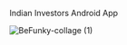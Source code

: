 Indian Investors Android App

![BeFunky-collage (1)](https://user-images.githubusercontent.com/91548461/201132384-4d3f3e25-e0c8-494d-8728-72981930e10e.jpg)
